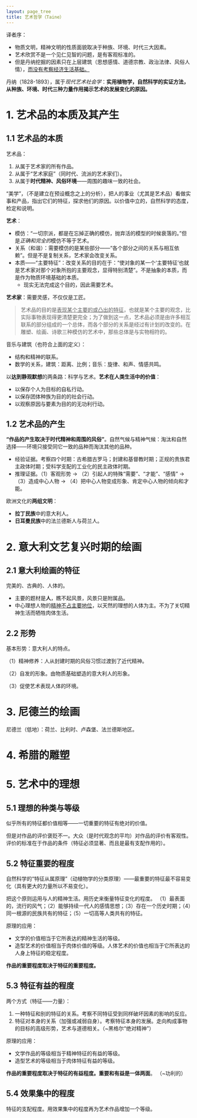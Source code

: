 ```yaml
---
layout: page_tree
title: 艺术哲学（Taine）
---
```



译者序：
* 物质文明，精神文明的性质面貌取决于种族、环境、时代三大因素。
* 艺术欣赏不是一个见仁见智的问题，是有客观标准的。
* 但是丹纳挖掘的因素只在上层建筑（思想感情、道德宗教、政治法律、风俗人情），<u>而没有考察经济生活基础。</u>

丹纳（1828-1893），属于*现代艺术社会学*：**实用植物学，自然科学的实证方法，从种族、环境、时代三种力量作用揭示艺术的发展变化的原因。**

# 1. 艺术品的本质及其产生

## 1.1 艺术品的本质

艺术品：
1. 从属于艺术家的所有作品。
2. 从属于“艺术家庭”（同时代、流派的艺术家们）。
3. 从属于**时代精神、风俗环境**——周围的趣味一致的社会。

“美学”，（不是建立在预设概念之上的分析），把人的事业（尤其是艺术品）看做实事和产品，指出它们的特征，探求他们的原因。以价值中立的，自然科学的态度，检定和说明。

**艺术**：
* 模仿：“一切宗派，都是在忘掉正确的模仿，抛弃活的模型的时候衰落的。”但是*正确和完全的*模仿不等于艺术。
* 关系（<n>和谐</n>）：需要模仿的是某些部分——“各个部分之间的关系与相互依赖”。但是不是复制关系，艺术家会改变关系。
* 本质——“主要特征”：改变关系的目的在于：“使对象的某一个‘主要特征’也就是艺术家对那个对象所抱的主要观念，显得特别清楚”。<n>不是抽象的本质，而是作为物质环境基础的本质。</n>
  * 现实无法完成这个目的，因此需要艺术。

**艺术家**：需要灵感，不仅仅是工匠。

> 艺术品的目的是<u>表现某个主要的或凸出的特征</u>，也就是某个主要的观念，比实际事物表现得更清楚更完全；为了做到这一点，艺术品必须是由许多相互联系的部分组成的一个总体，而各个部分的关系是经过有计划的改变的。在雕塑、绘画、诗歌三种模仿的艺术中，那些总体是与实物相符的。

音乐与建筑（也符合上面的定义）：
* 结构和精神的联系。
* 数学的关系，建筑：距离、比例；音乐：旋律、和声、情感共鸣。

以**达到静观默想**的两条路：科学与艺术。**艺术在人类生活中的价值**：
* 以保存个人为目标的自私行动。
* 以保存团体种族为目的的社会行动。
* 以观察原因与要素为目的的无功利行动。

## 1.2 艺术品的产生

**“作品的产生取决于时代精神和周围的风俗”**。自然气候与精神气候：淘汰和自然选择——环境只接受同它一致的品种而淘汰其他的品种。

* 经验证据。考察四个时期：古希腊古罗马；封建和基督教时期；正规的贵族君主政体时期；受科学支配的工业化的民主政体时期。
* 推理证据。（1）客观形势 -> （2）引起人的特殊“需要”、“才能”、“感情” -> （3）造成中心人物 -> （4）把中心人物变成形象、肯定中心人物的倾向和才能。

欧洲文化的**两组文明**：
* **拉丁民族**中的意大利人。
* **日耳曼民族**中的法兰德斯人与荷兰人。

# 2. 意大利文艺复兴时期的绘画

## 2.1 意大利绘画的特征

完美的、古典的、人体的。
* 主要的题材是**人**，瞧不起风景，风景只是附属品。
* 中心理想人物的<u>精神不占主要地位</u>，以天然的理想的人体为主。不为了关切精神生活而牺牲肉体生活。

## 2.2 形势

基本形势：意大利人的特点。

（1）精神修养：人从封建时期的风俗习惯过渡到了近代精神。

（2）自发的形象。由物质基础塑造的意大利人的形象。

（3）促使艺术表现人体的环境。

# 3. 尼德兰的绘画

尼德兰（低地）：荷兰、比利时、卢森堡、法兰德斯地区。

# 4. 希腊的雕塑

# 5. 艺术中的理想

## 5.1 理想的种类与等级

似乎所有的特征都价值相等——一切重要的特征有绝对的价值。

但是对作品的评价褒贬不一。大众（是时代观念的平均）对作品的评价有客观性。评价的标准在于作品的条件（特征必须显著、而且是最有支配作用的）。

## 5.2 特征重要的程度

自然科学的“特征从属原理”（动植物学的分类原理）——最重要的特征最不容易变化（具有更大的力量所以不易变化）。

把这个原则运用与人的精神生活。用历史来衡量特征变化的程度。
（1）最表面的，流行的风气；（2）能够持续一代人的感情思想；（3）存在一个历史时期；（4）同一根源的民族共有的特征；（5）一切高等人类共有的特征。

原理的应用：
* 文学的价值相当于它所表达的精神生活的等级。
* 造型艺术的价值相当于肉体价值的等级。人体艺术的价值也相当于它所表达的人身上特征的稳定程度。

**作品的重要程度取决于特征的重要程度。**

## 5.3 特征有益的程度

两个方式（特征——力量）：
1. 一种特征和别的特征的关系。考察不同特征受到同样破坏因素的影响的反应。
2. 特征对本身的关系（加强或减弱自身）。考察特征本身的发展。走向构成事物的目标的高级形势，艺术与道德相关。（<n>~黑格尔“绝对精神”</n>）

原理的应用：
* 文学作品的等级相当于精神特征的有益的等级。
* 造型艺术的等级相当于肉体特征有益的等级。

**作品的重要程度取决于特征的有益程度。**重要和有益是**一体两面**。
（<n>~功利的</n>）

## 5.4 效果集中的程度

特征的支配程度。用效果集中的程度再为艺术作品增加一个等级。
